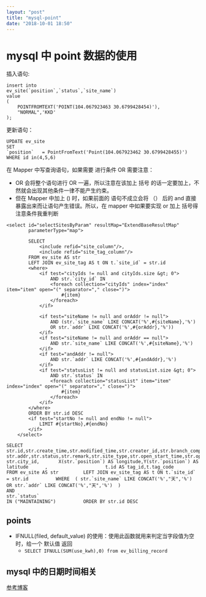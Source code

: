```yaml
---
layout: "post"
title: "mysql-point"
date: "2018-10-01 18:50"
---
```


# mysql 中 point 数据的使用

插入语句:
```
insert into
ev_site(`position`,`status`,`site_name`)
value
(
	POINTFROMTEXT('POINT(104.067923463 30.6799428454)'),
	"NORMAL",'KKD'
);
```

更新语句：
```
UPDATE ev_site
SET
`position`	 = PointFromText('Point(104.067923462 30.6799428455)')
WHERE id in(4,5,6)
```

在 Mapper 中写查询语句，如果需要 进行条件 OR 需要注意：
- OR 会将整个语句进行 OR 一遍，所以注意在该加上 括号 的话一定要加上，不然就会出现其他条件一律不能产生约束。
- 但在 Mapper 中加上 () 时，如果前面的 <if> 语句不成立会将 （） 后的 and 直接暴露出来而让语句产生错误。所以，在 mapper 中如果要实现 or 加上 括号得注意条件我重判断
```
<select id="selectSitesByParam" resultMap="ExtendBaseResultMap"
        parameterType="map">

        SELECT
            <include refid="site_column"/>,
            <include refid="site_tag_column"/>
        FROM ev_site AS str
        LEFT JOIN ev_site_tag AS t ON t.`site_id` = str.id
        <where>
            <if test="cityIds != null and cityIds.size &gt; 0">
                AND str.`city_id` IN
                <foreach collection="cityIds" index="index" item="item" open="(" separator="," close=")">
                    #{item}
                </foreach>
            </if>

            <if test="siteName != null and orAddr != null">
                AND (str.`site_name` LIKE CONCAT('%',#{siteName},'%')
                OR str.`addr` LIKE CONCAT('%',#{orAddr},'%'))
            </if>
            <if test="siteName != null and orAddr == null">
                AND str.`site_name` LIKE CONCAT('%',#{siteName},'%')
            </if>
            <if test="andAddr != null">
                AND str.`addr` LIKE CONCAT('%',#{andAddr},'%')
            </if>
            <if test="statusList != null and statusList.size &gt; 0">
                AND str.`status` IN
                <foreach collection="statusList" item="item" index="index" open="(" separator="," close=")">
                    #{item}
                </foreach>
            </if>
        </where>
        ORDER BY str.id DESC
        <if test="startNo != null and endNo != null">
            LIMIT #{startNo},#{endNo}
        </if>
    </select>
```


```
SELECT                     str.id,str.create_time,str.modified_time,str.creater_id,str.branch_company_id,str.leader_id,str.site_name,       str.addr,str.status,str.remark,str.site_type,str.open_start_time,str.open_end_time,str.phone_no_secret, str.city_id,       X(str.`position`) AS longitude,Y(str.`position`) AS latitude      ,                     t.id AS tag_id,t.tag_code               FROM ev_site AS str         LEFT JOIN ev_site_tag AS t ON t.`site_id` = str.id          WHERE  ( str.`site_name` LIKE CONCAT('%',"天",'%')                                           OR str.`addr` LIKE CONCAT('%',"天",'%')  )                                                      AND
str.`status`
IN ("MAINTAINING")          ORDER BY str.id DESC
```

## points

- IFNULL(filed, default_value) 的使用：使用此函数就用来判定当字段值为空时，给一个 默认值 返回
	- ```SELECT IFNULL(SUM(use_kwh),0) from ev_billing_record```


## mysql 中的日期时间相关

[参考博客](https://www.cnblogs.com/yhtboke/p/5629152.html)
